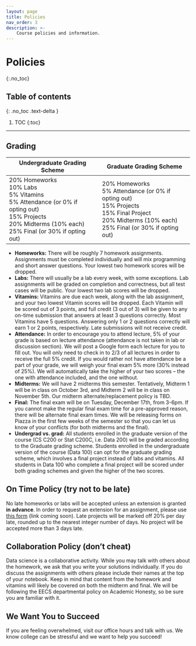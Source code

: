 ```yaml
---
layout: page
title: Policies
nav_order: 3
description: >-
    Course policies and information.
---
```


# Policies
{:.no_toc}


## Table of contents
{: .no_toc .text-delta }

1. TOC
{:toc}

---

## Grading


| **Undergraduate Grading Scheme** | **Graduate Grading Scheme** |
| -- | -- |
| 20% Homeworks <br> 10% Labs <br> 5% Vitamins <br> 5% Attendance (or 0% if opting out) <br> 15% Projects <br> 20% Midterms (10% each) <br> 25% Final (or 30% if opting out) | 20% Homeworks <br> 5% Attendance (or 0% if opting out) <br> 15% Projects <br> 15% Final Project <br> 20% Midterms (10% each) <br> 25% Final (or 30% if opting out)  |

- **Homeworks:** There will be roughly 7 homework assignments. Assignments must be completed individually and will mix programming and short answer questions. Your lowest two homework scores will be dropped.
- **Labs:** There will usually be a lab every week, with some exceptions. Lab assignments will be graded on completion and correctness, but all test cases will be public. Your lowest two lab scores will be dropped.
- **Vitamins:** Vitamins are due each week, along with the lab assignment, and your two lowest Vitamin scores will be dropped. Each Vitamin will be scored out of 3 points, and full credit (3 out of 3) will be given to any on-time submission that answers at least 3 questions correctly. Most Vitamins have 5 questions. Answering only 1 or 2 questions correctly will earn 1 or 2 points, respectively. Late submissions will not receive credit.
- **Attendance:** In order to encourage you to attend lecture, 5% of your grade is based on lecture attendance (attendance is not taken in lab or discussion section). We will post a Google form each lecture for you to fill out. You will only need to check in to 2/3 of all lectures in order to receive the full 5% credit. If you would rather not have attendance be a part of your grade, we will weigh your final exam 5% more (30% instead of 25%). We will automatically take the higher of your two scores – the one with attendance included, and the one without.
- **Midterms:** We will have 2 midterms this semester. Tentatively, Midterm 1 will be in class on October 3rd, and Midterm 2 will be in class on November 5th. Our midterm alternate/replacement policy is TBD.
- **Final:** The final exam will be on Tuesday, December 17th, from 3-6pm. If you cannot make the regular final exam time for a pre-approved reason, there will be alternate final exam times. We will be releasing forms on Piazza in the first few weeks of the semester so that you can let us know of your conflicts (for both midterms and the final).
- **Undergrad vs. grad:** All students enrolled in the graduate version of the course (CS C200 or Stat C200C, i.e. Data 200) will be graded according to the Graduate grading scheme. Students enrolled in the undergraduate version of the course (Data 100) can opt for the graduate grading scheme, which involves a final project instead of labs and vitamins. All students in Data 100 who complete a final project will be scored under both grading schemes and given the higher of the two scores.

## On Time Policy (try not to be late)
No late homeworks or labs will be accepted unless an extension is granted **in advance**. In order to request an extension for an assignment, please use [this form](#) (link coming soon). Late projects will be marked off 20% per day late, rounded up to the nearest integer number of days. No project will be accepted more than 3 days late.

## Collaboration Policy (don’t cheat)
Data science is a collaborative activity. While you may talk with others about the homework, we ask that you write your solutions individually. If you do discuss the assignments with others please include their names at the top of your notebook. Keep in mind that content from the homework and vitamins will likely be covered on both the midterm and final. We will be following the EECS departmental policy on Academic Honesty, so be sure you are familiar with it.

## We Want You to Succeed
If you are feeling overwhelmed, visit our office hours and talk with us. We know college can be stressful and we want to help you succeed!
